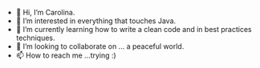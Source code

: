 - 👋 Hi, I’m Carolina.
- 👀 I’m interested in everything that touches Java.
- 🌱 I’m currently learning how to write a clean code and in best practices techniques.
- 💞️ I’m looking to collaborate on ... a peaceful world.
- 📫 How to reach me ...trying :)

<!---
TarcanCarolina/TarcanCarolina is a ✨ special ✨ repository because its `README.md` (this file) appears on your GitHub profile.
You can click the Preview link to take a look at your changes.
--->
